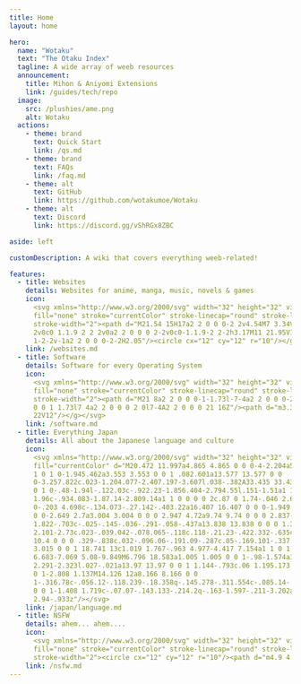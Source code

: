 ```yaml
---
title: Home
layout: home

hero:
  name: "Wotaku"
  text: "The Otaku Index"
  tagline: A wide array of weeb resources
  announcement:
    title: Mihon & Aniyomi Extensions
    link: /guides/tech/repo
  image:
    src: /plushies/ame.png
    alt: Wotaku
  actions:
    - theme: brand
      text: Quick Start
      link: /qs.md
    - theme: brand
      text: FAQs
      link: /faq.md
    - theme: alt
      text: GitHub
      link: https://github.com/wotakumoe/Wotaku
    - theme: alt
      text: Discord
      link: https://discord.gg/vShRGx8ZBC

aside: left

customDescription: A wiki that covers everything weeb-related!

features:
  - title: Websites
    details: Websites for anime, manga, music, novels & games
    icon:
      <svg xmlns="http://www.w3.org/2000/svg" width="32" height="32" viewBox="0 0 24 24"><g
      fill="none" stroke="currentColor" stroke-linecap="round" stroke-linejoin="round"
      stroke-width="2"><path d="M21.54 15H17a2 2 0 0 0-2 2v4.54M7 3.34V5a3 3 0 0 0 3 3v0a2 2 0 0 1 2
      2v0c0 1.1.9 2 2 2v0a2 2 0 0 0 2-2v0c0-1.1.9-2 2-2h3.17M11 21.95V18a2 2 0 0 0-2-2v0a2 2 0 0
      1-2-2v-1a2 2 0 0 0-2-2H2.05"/><circle cx="12" cy="12" r="10"/></g></svg>
    link: /websites.md
  - title: Software
    details: Software for every Operating System
    icon:
      <svg xmlns="http://www.w3.org/2000/svg" width="32" height="32" viewBox="0 0 24 24"><g
      fill="none" stroke="currentColor" stroke-linecap="round" stroke-linejoin="round"
      stroke-width="2"><path d="M21 8a2 2 0 0 0-1-1.73l-7-4a2 2 0 0 0-2 0l-7 4A2 2 0 0 0 3 8v8a2 2 0
      0 0 1 1.73l7 4a2 2 0 0 0 2 0l7-4A2 2 0 0 0 21 16Z"/><path d="m3.3 7l8.7 5l8.7-5M12
      22V12"/></g></svg>
    link: /software.md
  - title: Everything Japan
    details: All about the Japanese language and culture
    icon:
      <svg xmlns="http://www.w3.org/2000/svg" width="32" height="32" viewBox="0 0 24 24"><path
      fill="currentColor" d="M20.472 11.997a4.865 4.865 0 0 0-4-2.204a5.592 5.592 0 0 0-.131-1.024a1
      1 0 1 0-1.945.462a3.553 3.553 0 0 1 .082.601a13.577 13.577 0 0
      0-3.257.822c.023-1.204.077-2.407.197-3.607l.038-.382A33.435 33.435 0 0 0 14.938 6l.12-.03a1 1
      0 1 0-.48-1.94l-.122.03c-.922.23-1.856.404-2.794.55l.151-1.51a1 1 0 0 0-1.99-.2l-.196
      1.96c-.934.083-1.87.14-2.809.14a1 1 0 0 0 0 2c.87 0 1.74-.046 2.607-.114a46.66 46.66 0 0
      0-.203 4.698c-.134.073-.27.142-.403.22a16.407 16.407 0 0 0-1.949 1.31l-.022.018a13.74 13.74 0
      0 0-2.649 2.7a3.004 3.004 0 0 0 2.947 4.72a9.74 9.74 0 0 0 2.837-1.014a.996.996 0 0 0
      1.822-.703c-.025-.145-.036-.291-.058-.437a13.838 13.838 0 0 0 1.314-1.155a13.167 13.167 0 0 0
      2.101-2.73c.023-.039.042-.078.065-.118c.118-.21.23-.422.332-.635c.053-.111.102-.222.151-.333a10.4
      10.4 0 0 0 .329-.838c.032-.096.06-.191.09-.287c.05-.169.101-.337.141-.504l.005-.018A3.015
      3.015 0 0 1 18.741 13c1.019 1.767-.963 4.977-4.417 7.154a1 1 0 1 0 1.067 1.692c4.499-2.836
      6.683-7.069 5.08-9.849M6.796 18.583a1.005 1.005 0 0 1-.98-1.574a11.893 11.893 0 0 1
      2.291-2.323l.027-.021a13.97 13.97 0 0 1 1.144-.793c.06 1.195.173 2.386.326 3.574a8.185 8.185 0
      0 1-2.808 1.137M14.126 12a8.166 8.166 0 0
      1-.316.78c-.056.12-.118.239-.18.358q-.145.278-.311.554c-.085.14-.172.279-.265.418a11.48 11.48
      0 0 1-1.408 1.719c-.07.07-.143.133-.214.2q-.163-1.597-.211-3.202a12.513 12.513 0 0 1
      2.94-.933z"/></svg>
    link: /japan/language.md
  - title: NSFW
    details: ahem... ahem....
    icon:
      <svg xmlns="http://www.w3.org/2000/svg" width="32" height="32" viewBox="0 0 24 24"><g
      fill="none" stroke="currentColor" stroke-linecap="round" stroke-linejoin="round"
      stroke-width="2"><circle cx="12" cy="12" r="10"/><path d="m4.9 4.9l14.2 14.2"/></g></svg>
    link: /nsfw.md
---
```


<script setup>
const images = {
  normal: {
    "/plushies/fuwawa.png": "linear-gradient(-30deg, #FEE097, #f7f6c8)",
    "/plushies/elizabeth.png": "linear-gradient(-30deg, #FEE097, #f7f6c8)",
    "/plushies/mococo.png": "linear-gradient(-30deg, #FEE097, #f7f6c8)",
    "/plushies/mumei.png": "linear-gradient(-30deg, #FEE097, #f7f6c8)",
    "/plushies/ame.png": "linear-gradient(-30deg, #FEE097, #f7f6c8)",
    "/plushies/bae.png": "linear-gradient(-30deg, #FEE097, #f7f6c8)",
    "/plushies/kronii.png": "linear-gradient(-30deg, #FEE097, #f7f6c8)",
    "/plushies/biboo.png": "linear-gradient(-30deg, #FEE097, #f7f6c8)",
    "/plushies/sana.png": "linear-gradient(-30deg, #FEE097, #f7f6c8)",
    "/plushies/shiori.png": "linear-gradient(-30deg, #FEE097, #f7f6c8)",
    "/plushies/nerissa.png": "linear-gradient(-30deg, #FEE097, #f7f6c8)",
    "/plushies/cecilia.png": "linear-gradient(-30deg, #FEE097, #f7f6c8)",
    "/plushies/gura.png": "linear-gradient(-30deg, #FEE097, #f7f6c8)",
    "/plushies/raora.png": "linear-gradient(-30deg, #FEE097, #f7f6c8)",
    "/plushies/gigi.png": "linear-gradient(-30deg, #FEE097, #f7f6c8)",
    "/plushies/fauna.png": "linear-gradient(-30deg, #FEE097, #f7f6c8)",
    "/plushies/ina.png": "linear-gradient(-30deg, #532bc2, #a594f9)",
    "/plushies/irys.png": "linear-gradient(-30deg, #FEE097, #f7f6c8)",
    "/plushies/kiara.png": "linear-gradient(-30deg, #FEE097, #f7f6c8)",
    "/plushies/calli.png": "linear-gradient(-30deg, #FEE097, #f7f6c8)",
  },
};

const mode = "normal";

function randomPlushie() {
  const entries = Object.entries(images[mode]);
  const randomEntry = entries[Math.floor(Math.random() * entries.length)];
  const [bg, color] = randomEntry;
  return [bg, color];
}

const handleClick = () => {
  const [bg, color] = randomPlushie();
  document.documentElement.style.setProperty("--vp-home-hero-image-background-image", color);
  document.querySelector(".VPImage.image-src").src = bg;
}

const icon = document.querySelector(".VPImage.image-src");

if (icon) {
  icon.addEventListener("click", handleClick);
}
</script>
